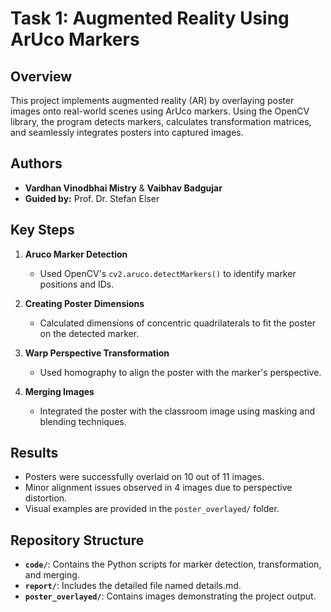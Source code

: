 # Task 1: Augmented Reality Using ArUco Markers

## Overview
This project implements augmented reality (AR) by overlaying poster images onto real-world scenes using ArUco markers. Using the OpenCV library, the program detects markers, calculates transformation matrices, and seamlessly integrates posters into captured images.

## Authors
- **Vardhan Vinodbhai Mistry**  & **Vaibhav Badgujar** 
- **Guided by:** Prof. Dr. Stefan Elser  

## Key Steps
1. **Aruco Marker Detection**  
   - Used OpenCV's `cv2.aruco.detectMarkers()` to identify marker positions and IDs.

2. **Creating Poster Dimensions**  
   - Calculated dimensions of concentric quadrilaterals to fit the poster on the detected marker.

3. **Warp Perspective Transformation**  
   - Used homography to align the poster with the marker's perspective.

4. **Merging Images**  
   - Integrated the poster with the classroom image using masking and blending techniques.

## Results
- Posters were successfully overlaid on 10 out of 11 images.  
- Minor alignment issues observed in 4 images due to perspective distortion.  
- Visual examples are provided in the `poster_overlayed/` folder.

## Repository Structure
- **`code/`**: Contains the Python scripts for marker detection, transformation, and merging.  
- **`report/`**: Includes the detailed file named details.md.  
- **`poster_overlayed/`**: Contains images demonstrating the project output.

